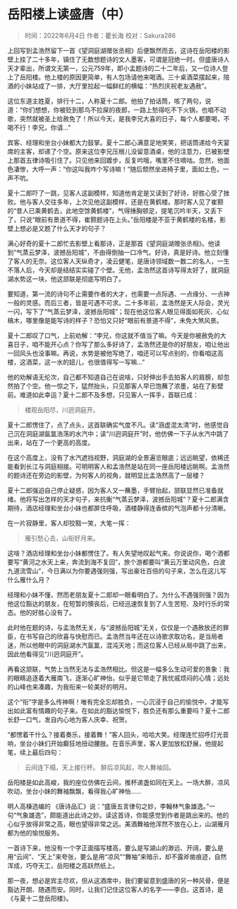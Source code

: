 
# 岳阳楼上读盛唐（中）

> 时间：2022年6月4日
> 作者：瞿长海
> 校对：Sakura286

上回写到孟浩然留下一首《望洞庭湖赠张丞相》后便飘然而去，这诗在岳阳楼的影壁上挂了二十多年，镇住了无数想题诗的文人墨客，可谓是冠绝一时。但盛唐诗人天才辈出，所谓文无第一，公元759年，即小孟题诗的二十二年后，又一位诗人登上了岳阳楼。他上楼的原因更简单，有人包场请他来喝酒。三十桌酒菜摆起来，陪酒的小妹站成了一排，大厅里拉起一幅鲜红的横幅：“热烈庆祝老友遇赦”。

这位东道主姓夏，排行十二，人称夏十二郎。他拍了拍话筒，咳了两句，说道：“你们想想，你被贬到那鸟不拉屎的夜郎，一路上愁得吃不下火锅，也唱不动歌，突然就被圣上给赦免了！所以今天，是我李兄大喜的日子，每个人都要喝，不喝不行！李兄，你请…”

宾客、经理和坐台小妹都大力鼓掌。夏十二郎心满意足地笑笑，把话筒递给今天宴席的主客，却递了个空。原来这位李兄压根儿没留意酒桌，他的注意力，已被影壁上那首五律诗吸引住了。只见他来回踱步，反复吟哦，嘴里不住嘀咕。忽然，他面色凄惨，大呼一声：“你这叫我咋个写诗嘛！”随后颓然坐进椅子里，面如土色，一声不吭。

夏十二郎吓了一跳，见客人这副模样，知道他肯定是又读到了好诗，好胜心受了挫败。他与客人交往多年，上次见他这副模样，还是在黄鹤楼。那时客人见了崔颢的“昔人已乘黄鹤去，此地空馀黄鹤楼”，气得捶胸顿足，提笔沉吟半天，又丢下了，只说“眼前有景道不得，崔颢题诗在上头。”岳阳楼是不亚于黄鹤楼的名楼，影壁上想必是又题了什么天才的句子？

满心好奇的夏十二郎忙去影壁上看那诗，正是那首《望洞庭湖赠张丞相》。他读到“气蒸云梦泽，波撼岳阳城”，不由得倒抽一口冷气。好诗，真是好诗。他立刻懂了客人的无奈。这位客人天纵奇才，凌云健笔，是唐诗领域数一数二的名人，一生不落人后，今天却是结结实实碰了个壁。无他，孟浩然这首诗写得太好了，就洞庭湖水势这一块，他这颔联是彻底写明白了。

要知道，第一流的诗句不止需要作者的大才，也需要一点际遇、一点缘分、一点神一般的灵感。而后三者，皆是可遇不可求。二十多年前，孟浩然是天人际会，灵光一闪，写下了“气蒸云梦泽，波撼岳阳城”；现在他这位客人眼见得面如死灰、心似槁木，哪里像是能写诗的样子？恐怕又只好“眼前有景道不得”，未免大煞风景。

夏十二郎叹了口气，上前劝解：“李兄，你这就不值当了嘛。今天是你被赦免的大喜日子，咱不能开心点？你写了那么多好诗了，孟浩然还是你的好朋友，咱让他出一回风头也没事嘛。再说，水势是被他写绝了，咱还可以写点别的，你看咱这高楼，这酒菜，这一水的妞儿，也很值得写一写嘛…”

他的劝解语无伦次，自己都不知道自己在说啥，只好伸出手去拍客人的肩膀，却忽然拍了个空。他一惊之下，猛然抬头，只见那客人早已饱蘸了浓墨，站在了影壁前。难道如此幸运？夏十二郎不及多想，只见客人一挥手，首联已成：

> 楼观岳阳尽，川迥洞庭开。

夏十二郎愣住了，点了点头，这首联确实气度不凡。读“涵虚混太清”时，他感觉自己沉在洞庭湖氤氲浩荡的水汽中；读“川迥洞庭开”时，他仿佛一下子从水汽中跳了出来，站在了一个更高的高度。

在这个高度上，没有了水汽遮挡视野，洞庭湖的全景遍览眼底；远远眺望，依稀还能看到长江与洞庭相接。可明明客人和孟浩然是站在同一座岳阳楼远眺啊。孟浩然的题诗还在旁边的影壁，为何客人的视角，就明显比孟浩然高了一层楼？

夏十二郎强迫自己停止疑惑，因为客人又一蘸墨，手臂抬起，颔联显然已准备就绪。他将写出怎样的天才句子，来抗衡“气蒸云梦泽，波撼岳阳城”？夏十二郎满含期待，酒店经理和坐台小妹也都屏住呼吸，酒楼静得连香槟的气泡声都十分清晰。

在一片寂静里，客人却狡黠一笑，大笔一挥：

> 雁引愁心去，山衔好月来。

这啥？酒店经理和坐台小妹都愣住了。有人失望地叹起气来。你说说你，喝个酒都要写“黄河之水天上来，奔流到海不复回”，旅个游都要叫“黄云万里动风色，白波九道流雪山”，今日满以为你要遇强则强，写出豪壮百倍的句子来，怎么在这儿写什么雁什么月？

经理和小妹不懂，然而老朋友夏十二郎却一眼看明白了。为什么不遇强则强？因为他这位豁达的朋友，在短暂的懊丧后，已经迅速恢复到了人生苦短、及时行乐的常态。他的好胜心没有了。

此时他在题的诗，与孟浩然无关，与“波撼岳阳城”无关，仅仅是一个遇赦放还的罪臣，在书写自己的欣喜与快慰而已。孟浩然当年还在以诗歌求取功名，是当局者迷，所以他眼中的洞庭湖水汽氤氲，混沌天地；而这位客人已经从局中跳了出来，因此他看得见“川迥洞庭开”。

再看这颔联，气势上当然无法与孟浩然相比。但这是一幅多么生动可爱的景象：我的眼睛追逐着大雁南飞，逐渐心旷神怡，似乎是它带走了我忧戚烦闷的心情；远处的山峰也来凑趣，为我衔来一轮美好的明月。

这个“衔”字是多么传神啊！唯有完全忘却胜负，一心沉浸于自己的愉悦中，才能写出如此富有情趣的句子来。在如此的豁达愉悦下，胜负还有那么重要吗？夏十二郎长舒一口气，发自内心地为客人庆幸、祝贺。

“都愣着干什么？接着奏乐，接着舞！”客人回头，哈哈大笑。经理连忙招呼灯光音响，坐台小妹们开始癫狂地扭动腰肢。在音乐声里，客人更加放松舒展，他提起笔，续上最后四句：

> 云间连下榻，天上接行杯。
> 醉后凉风起，吹人舞袖回。

岳阳楼是如此高峻，我的座位仿佛在云间，推杯递盏如同在天上。一场大醉，凉风吹动，坐台小妹的舞袖飘飘，看得我心旷神怡……

明人高棅选编的 《唐诗品汇》说：“盛唐五言律句之妙，李翰林气象雄逸。”一句“气象雄逸”，颇能道出此诗之妙。读这首诗，你能感觉到作者是跳出来的。他的心似乎放得非常之高，眼也望得非常之远。美酒舞袖他浑然不放在心上，山湖雁月都为他的愉悦服务。

一首诗下来，他没有一个字正面描写楼高，要么是写湖山的渺远、开阔，要么是用“云间”、“天上”来夸张，要么是用“凉风”“舞袖”来暗示，却不露斧凿痕迹，自然浑成，巧夺天工，岳阳楼之高跃然纸上。

那一夜，想必是宾主尽欢，但从这酒席中，我们要留意到盛唐的另一种风骨，便是豁达开朗、随遇而安。同时，让我们记住这位客人的名字——李白。这首诗，是《与夏十二登岳阳楼》。